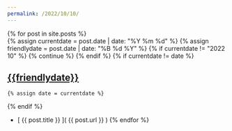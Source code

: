 ```yaml
---
permalink: /2022/10/10/
---
```

{% for post in site.posts %}  
  {% assign currentdate = post.date | date: "%Y %m %d" %}
  {% assign friendlydate = post.date | date: "%B %d %Y" %}
  {% if currentdate != "2022 10" %}
    {% continue %}
  {% endif %}
  {% if currentdate != date %}
## [{{friendlydate}}](.)
    {% assign date = currentdate %} 
  {% endif %}
  * [ {{ post.title }} ]( {{ post.url }} )
{% endfor %}
